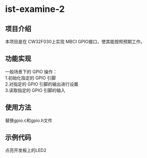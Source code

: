 # ist-examine-2

## 项目介绍
   本项目是在 CW32F030上实现 MBCI GPIO接口，使其能按照预期工作。

## 功能实现
   一般场景下的 GPIO 操作：<br>
   1.初始化指定的 GPIO 引脚<br>
   2.对指定的 GPIO 引脚的输出进行设置<br>
   3.读取指定的 GPIO 引脚的输入<br>

## 使用方法
   替换gpio.c和gpio.h文件

## 示例代码<br>
点亮开发板上的LED2
